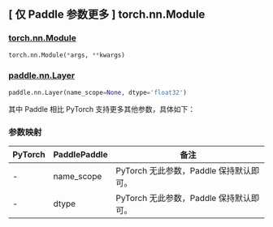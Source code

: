 ## [ 仅 Paddle 参数更多 ] torch.nn.Module

### [torch.nn.Module](https://pytorch.org/docs/stable/generated/torch.nn.Module.html?highlight=torch+nn+module#torch.nn.Module)

```python
torch.nn.Module(*args, **kwargs)
```

### [paddle.nn.Layer](https://www.paddlepaddle.org.cn/documentation/docs/zh/api/paddle/nn/Layer_cn.html)

```python
paddle.nn.Layer(name_scope=None, dtype='float32')
```

其中 Paddle 相比 PyTorch 支持更多其他参数，具体如下：

### 参数映射

| PyTorch | PaddlePaddle |                  备注                  |
|  -----  |  ----------  |  ------------------------------------ |
|    -    |  name_scope  | PyTorch 无此参数，Paddle 保持默认即可。 |
|    -    |    dtype     | PyTorch 无此参数，Paddle 保持默认即可。 |
